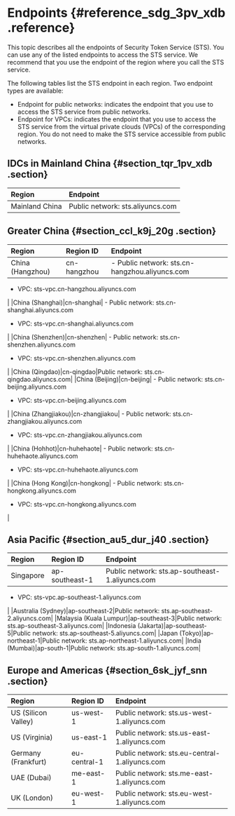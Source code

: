 # Endpoints {#reference_sdg_3pv_xdb .reference}

This topic describes all the endpoints of Security Token Service \(STS\). You can use any of the listed endpoints to access the STS service. We recommend that you use the endpoint of the region where you call the STS service.

The following tables list the STS endpoint in each region. Two endpoint types are available:

-   Endpoint for public networks: indicates the endpoint that you use to access the STS service from public networks.
-   Endpoint for VPCs: indicates the endpoint that you use to access the STS service from the virtual private clouds \(VPCs\) of the corresponding region. You do not need to make the STS service accessible from public networks.

## IDCs in Mainland China {#section_tqr_1pv_xdb .section}

|Region|Endpoint|
|:-----|:-------|
|Mainland China|Public network: sts.aliyuncs.com|

## Greater China {#section_ccl_k9j_20g .section}

|Region|Region ID|Endpoint|
|:-----|:--------|:-------|
|China \(Hangzhou\)|cn-hangzhou| -   Public network: sts.cn-hangzhou.aliyuncs.com
-   VPC: sts-vpc.cn-hangzhou.aliyuncs.com

 |
|China \(Shanghai\)|cn-shanghai| -   Public network: sts.cn-shanghai.aliyuncs.com
-   VPC: sts-vpc.cn-shanghai.aliyuncs.com

 |
|China \(Shenzhen\)|cn-shenzhen| -   Public network: sts.cn-shenzhen.aliyuncs.com
-   VPC: sts-vpc.cn-shenzhen.aliyuncs.com

 |
|China \(Qingdao\)|cn-qingdao|Public network: sts.cn-qingdao.aliyuncs.com|
|China \(Beijing\)|cn-beijing| -   Public network: sts.cn-beijing.aliyuncs.com
-   VPC: sts-vpc.cn-beijing.aliyuncs.com

 |
|China \(Zhangjiakou\)|cn-zhangjiakou| -   Public network: sts.cn-zhangjiakou.aliyuncs.com
-   VPC: sts-vpc.cn-zhangjiakou.aliyuncs.com

 |
|China \(Hohhot\)|cn-huhehaote| -   Public network: sts.cn-huhehaote.aliyuncs.com
-   VPC: sts-vpc.cn-huhehaote.aliyuncs.com

 |
|China \(Hong Kong\)|cn-hongkong| -   Public network: sts.cn-hongkong.aliyuncs.com
-   VPC: sts-vpc.cn-hongkong.aliyuncs.com

 |

## Asia Pacific {#section_au5_dur_j40 .section}

|Region|Region ID|Endpoint|
|:-----|:--------|:-------|
|Singapore|ap-southeast-1|Public network: sts.ap-southeast-1.aliyuncs.com
-   VPC: sts-vpc.ap-southeast-1.aliyuncs.com

 |
|Australia \(Sydney\)|ap-southeast-2|Public network: sts.ap-southeast-2.aliyuncs.com|
|Malaysia \(Kuala Lumpur\)|ap-southeast-3|Public network: sts.ap-southeast-3.aliyuncs.com|
|Indonesia \(Jakarta\)|ap-southeast-5|Public network: sts.ap-southeast-5.aliyuncs.com|
|Japan \(Tokyo\)|ap-northeast-1|Public network: sts.ap-northeast-1.aliyuncs.com|
|India \(Mumbai\)|ap-south-1|Public network: sts.ap-south-1.aliyuncs.com|

## Europe and Americas {#section_6sk_jyf_snn .section}

|Region|Region ID|Endpoint|
|:-----|:--------|:-------|
|US \(Silicon Valley\)|us-west-1|Public network: sts.us-west-1.aliyuncs.com|
|US \(Virginia\)|us-east-1|Public network: sts.us-east-1.aliyuncs.com|
|Germany \(Frankfurt\)|eu-central-1|Public network: sts.eu-central-1.aliyuncs.com|
|UAE \(Dubai\)|me-east-1|Public network: sts.me-east-1.aliyuncs.com|
|UK \(London\)|eu-west-1|Public network: sts.eu-west-1.aliyuncs.com|

